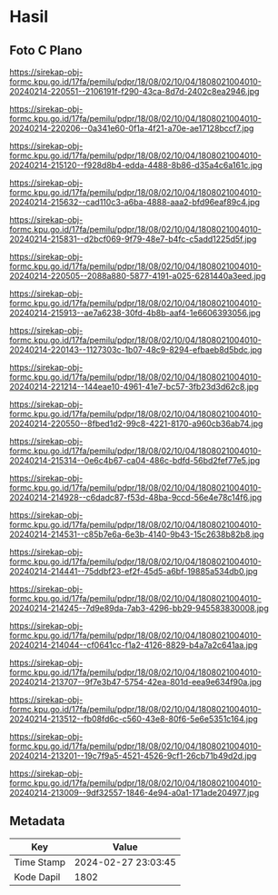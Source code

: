 # Hasil

## Foto C Plano

https://sirekap-obj-formc.kpu.go.id/17fa/pemilu/pdpr/18/08/02/10/04/1808021004010-20240214-220551--2106191f-f290-43ca-8d7d-2402c8ea2946.jpg

https://sirekap-obj-formc.kpu.go.id/17fa/pemilu/pdpr/18/08/02/10/04/1808021004010-20240214-220206--0a341e60-0f1a-4f21-a70e-ae17128bccf7.jpg

https://sirekap-obj-formc.kpu.go.id/17fa/pemilu/pdpr/18/08/02/10/04/1808021004010-20240214-215120--f928d8b4-edda-4488-8b86-d35a4c6a161c.jpg

https://sirekap-obj-formc.kpu.go.id/17fa/pemilu/pdpr/18/08/02/10/04/1808021004010-20240214-215632--cad110c3-a6ba-4888-aaa2-bfd96eaf89c4.jpg

https://sirekap-obj-formc.kpu.go.id/17fa/pemilu/pdpr/18/08/02/10/04/1808021004010-20240214-215831--d2bcf069-9f79-48e7-b4fc-c5add1225d5f.jpg

https://sirekap-obj-formc.kpu.go.id/17fa/pemilu/pdpr/18/08/02/10/04/1808021004010-20240214-220505--2088a880-5877-4191-a025-6281440a3eed.jpg

https://sirekap-obj-formc.kpu.go.id/17fa/pemilu/pdpr/18/08/02/10/04/1808021004010-20240214-215913--ae7a6238-30fd-4b8b-aaf4-1e6606393056.jpg

https://sirekap-obj-formc.kpu.go.id/17fa/pemilu/pdpr/18/08/02/10/04/1808021004010-20240214-220143--1127303c-1b07-48c9-8294-efbaeb8d5bdc.jpg

https://sirekap-obj-formc.kpu.go.id/17fa/pemilu/pdpr/18/08/02/10/04/1808021004010-20240214-221214--144eae10-4961-41e7-bc57-3fb23d3d62c8.jpg

https://sirekap-obj-formc.kpu.go.id/17fa/pemilu/pdpr/18/08/02/10/04/1808021004010-20240214-220550--8fbed1d2-99c8-4221-8170-a960cb36ab74.jpg

https://sirekap-obj-formc.kpu.go.id/17fa/pemilu/pdpr/18/08/02/10/04/1808021004010-20240214-215314--0e6c4b67-ca04-486c-bdfd-56bd2fef77e5.jpg

https://sirekap-obj-formc.kpu.go.id/17fa/pemilu/pdpr/18/08/02/10/04/1808021004010-20240214-214928--c6dadc87-f53d-48ba-9ccd-56e4e78c14f6.jpg

https://sirekap-obj-formc.kpu.go.id/17fa/pemilu/pdpr/18/08/02/10/04/1808021004010-20240214-214531--c85b7e6a-6e3b-4140-9b43-15c2638b82b8.jpg

https://sirekap-obj-formc.kpu.go.id/17fa/pemilu/pdpr/18/08/02/10/04/1808021004010-20240214-214441--75ddbf23-ef2f-45d5-a6bf-19885a534db0.jpg

https://sirekap-obj-formc.kpu.go.id/17fa/pemilu/pdpr/18/08/02/10/04/1808021004010-20240214-214245--7d9e89da-7ab3-4296-bb29-945583830008.jpg

https://sirekap-obj-formc.kpu.go.id/17fa/pemilu/pdpr/18/08/02/10/04/1808021004010-20240214-214044--cf0641cc-f1a2-4126-8829-b4a7a2c641aa.jpg

https://sirekap-obj-formc.kpu.go.id/17fa/pemilu/pdpr/18/08/02/10/04/1808021004010-20240214-213707--9f7e3b47-5754-42ea-801d-eea9e634f90a.jpg

https://sirekap-obj-formc.kpu.go.id/17fa/pemilu/pdpr/18/08/02/10/04/1808021004010-20240214-213512--fb08fd6c-c560-43e8-80f6-5e6e5351c164.jpg

https://sirekap-obj-formc.kpu.go.id/17fa/pemilu/pdpr/18/08/02/10/04/1808021004010-20240214-213201--19c7f9a5-4521-4526-9cf1-26cb71b49d2d.jpg

https://sirekap-obj-formc.kpu.go.id/17fa/pemilu/pdpr/18/08/02/10/04/1808021004010-20240214-213009--9df32557-1846-4e94-a0a1-171ade204977.jpg


## Metadata

| Key        | Value               |
| ---------- | ------------------- |
| Time Stamp | 2024-02-27 23:03:45 |
| Kode Dapil | 1802                |




